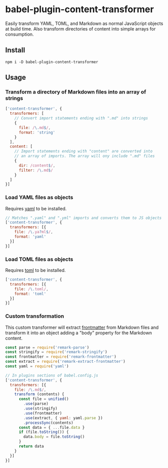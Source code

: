 # babel-plugin-content-transformer
Easily transform YAML, TOML, and Markdown as normal JavaScript objects at build time. Also transform directories of content into simple arrays for consumption.

## Install
`npm i -D babel-plugin-content-transformer`
## Usage
### Transform a directory of Markdown files into an array of strings
```javascript
['content-transformer', {
  transformers: [
    // Convert import statements ending with ".md" into strings
    {
      file: /\.md$/,
      format: 'string'
    }
  ],
  content: [
    // Import statements ending with "content" are converted into
    // an array of imports. The array will ony include ".md" files
    {
      dir: /content$/,
      filter: /\.md$/
    }
  ]
}]
```
### Load YAML files as objects
Requires [yaml] to be installed.
```javascript
// Matches ".yaml" and ".yml" imports and converts them to JS objects
['content-transformer', {
  transformers: [{
    file: /\.ya?ml$/,
    format: 'yaml'
  }]
}]
```

### Load TOML files as objects
Requires [toml] to be installed.
```javascript
['content-transformer', {
  transformers: [{
    file: /\.toml/,
    format: 'toml'
  }]
}]
```

### Custom transformation
This custom transformer will extract [frontmatter] from Markdown files and
transform it into an object adding a "body" property for the Markdown content.

```javascript
const parse = require('remark-parse')
const stringify = require('remark-stringify')
const frontmatter = require('remark-frontmatter')
const extract = require('remark-extract-frontmatter')
const yaml = require('yaml')

// In plugins sections of babel.config.js
['content-transformer', {
  transformers: [{
    file: /\.md$/,
    transform (contents) {
      const file = unified()
        .use(parse)
        .use(stringify)
        .use(frontmatter)
        .use(extract, { yaml: yaml.parse })
        .processSync(contents)
      const data = { ...file.data }
      if (file.toString()) {
        data.body = file.toString()
      }
      return data
    }
  }]
}]
```

[yaml]: https://www.npmjs.com/package/yaml
[toml]: https://www.npmjs.com/package/toml
[frontmatter]: https://github.com/remarkjs/remark-frontmatter